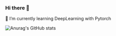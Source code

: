 ### Hi there 👋



🌱 I’m currently learning DeepLearning with Pytorch









![Anurag's GitHub stats](https://github-readme-stats.vercel.app/api?username=JeangyuHeo&show_icons=true&theme=merko&hide_border=True)

